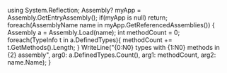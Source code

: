 using System.Reflection;
Assembly? myApp = Assembly.GetEntryAssembly();
if(myApp is null) return;
foreach(AssemblyName name in myApp.GetReferencedAssemblies())
{
    Assembly a = Assembly.Load(name);
    int methodCount = 0;
    foreach(TypeInfo t in a.DefinedTypes){
        methodCount += t.GetMethods().Length;
    }
    WriteLine("{0:N0} types with {1:N0} methods in {2} assembly",
    arg0: a.DefinedTypes.Count(), arg1: methodCount, arg2: name.Name);
}
